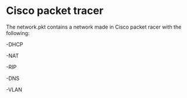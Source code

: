 # Cisco packet tracer

The network.pkt contains a network made in Cisco packet racer with the following:

-DHCP

-NAT

-RIP

-DNS

-VLAN



